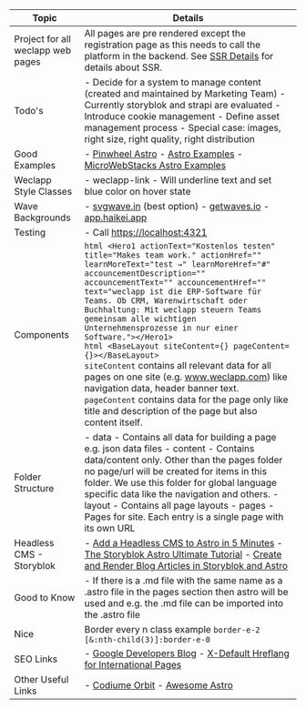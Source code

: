 | Topic                                           | Details                                                                                                         |
|-------------------------------------------------|----------------------------------------------------------------------------------------------------------------|
| Project for all weclapp web pages              | All pages are pre rendered except the registration page as this needs to call the platform in the backend. See [SSR Details](https://docs.astro.build/en/guides/server-side-rendering/) for details about SSR. |
| Todo's                                          | - Decide for a system to manage content (created and maintained by Marketing Team) - Currently storyblok and strapi are evaluated - Introduce cookie management - Define asset management process   - Special case: images, right size, right quality, right distribution |
| Good Examples                                  | - [Pinwheel Astro](https://github.com/themefisher/pinwheel-astro) - [Astro Examples](https://github.com/withastro/astro/blob/main/examples) - [MicroWebStacks Astro Examples](https://github.com/MicroWebStacks/astro-examples) |
| Weclapp Style Classes                          | - weclapp-link   - Will underline text and set blue color on hover state                                     |
| Wave Backgrounds                              | - [svgwave.in](https://svgwave.in/) (best option) - [getwaves.io](https://getwaves.io/) - [app.haikei.app](https://app.haikei.app/)  |
| Testing                                        | - Call [https://localhost:4321](https://localhost:4321)                                                      |
| Components                                    | ```html <Hero1 actionText="Kostenlos testen" title="Makes team work." actionHref="" learnMoreText="test →" learnMoreHref="#" accouncementDescription="" accouncementText="" accouncementHref="" text="weclapp ist die ERP-Software für Teams. Ob CRM, Warenwirtschaft oder Buchhaltung: Mit weclapp steuern Teams gemeinsam alle wichtigen Unternehmensprozesse in nur einer Software."></Hero1> ``` <br> ```html <BaseLayout siteContent={} pageContent={}></BaseLayout> ``` <br> `siteContent` contains all relevant data for all pages on one site (e.g. www.weclapp.com) like navigation data, header banner text. `pageContent` contains data for the page only like title and description of the page but also content itself. |
| Folder Structure                              | - data   - Contains all data for building a page e.g. json data files - content   - Contains data/content only. Other than the pages folder no page/url will be created for items in this folder. We use this folder for global language specific data like the navigation and others. - layout   - Contains all page layouts - pages   - Pages for site. Each entry is a single page with its own URL |
| Headless CMS - Storyblok                      | - [Add a Headless CMS to Astro in 5 Minutes](https://www.storyblok.com/tp/add-a-headless-cms-to-astro-in-5-minutes) - [The Storyblok Astro Ultimate Tutorial](https://www.storyblok.com/tp/the-storyblok-astro-ultimate-tutorial) - [Create and Render Blog Articles in Storyblok and Astro](https://www.storyblok.com/tp/create-and-render-blog-articles-in-storyblok-and-astro) |
| Good to Know                                  | - If there is a .md file with the same name as a .astro file in the pages section then astro will be used and e.g. the .md file can be imported into the .astro file |
| Nice                                          | Border every n class example `border-e-2 [&:nth-child(3)]:border-e-0`                                       |
| SEO Links                                     | - [Google Developers Blog](https://developers.google.com/search/blog?hl=de) - [X-Default Hreflang for International Pages](https://developers.google.com/search/blog/2013/04/x-default-hreflang-for-international-pages?hl=de) |
| Other Useful Links                            | - [Codiume Orbit](https://github.com/codiume/orbit) - [Awesome Astro](https://github.com/one-aalam/awesome-astro) |
